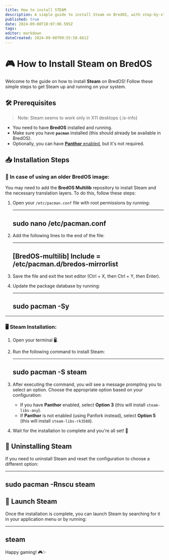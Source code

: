 ```yaml
---
title: How to install STEAM
description: A simple guide to install Steam on BredOS, with step-by-step instructions for both Panthor-enabled and non-Panthor configurations.
published: true
date: 2024-09-08T10:07:06.595Z
tags: 
editor: markdown
dateCreated: 2024-09-08T09:55:58.661Z
---
```


# 🎮 How to Install Steam on BredOS

Welcome to the guide on how to install **Steam** on BredOS! Follow these simple steps to get Steam up and running on your system.

## 🛠️ Prerequisites
> Note: Steam seems to work only in X11 desktops
{.is-info}

- You need to have **BredOS** installed and running.
- Make sure you have **`pacman`** installed (this should already be available in BredOS).
- Optionally, you can have [**Panthor** enabled](/en/how-to/how-to-setup-panthor), but it's not required.

## 📥 Installation Steps

### 🔄 In case of using an older BredOS image:

You may need to add the **BredOS Multilib** repository to install Steam and the necessary translation layers. To do this, follow these steps:

1. Open your `/etc/pacman.conf` file with root permissions by running:

   ---
   sudo nano /etc/pacman.conf
   ---

2. Add the following lines to the end of the file:

   ---
   [BredOS-multilib]
   Include = /etc/pacman.d/bredos-mirrorlist
   ---

3. Save the file and exit the text editor (Ctrl + X, then Ctrl + Y, then Enter).

4. Update the package database by running:

   ---
   sudo pacman -Sy
   ---

---

### 🖥️ Steam Installation:

1. Open your terminal 🖥️.
2. Run the following command to install Steam:

   ---
   sudo pacman -S steam
   ---

3. After executing the command, you will see a message prompting you to select an option. Choose the appropriate option based on your configuration:
   - If you have **Panthor** enabled, select **Option 3** (this will install `steam-libs-any`).
   - If **Panthor** is not enabled (using Panfork instead), select **Option 5** (this will install `steam-libs-rk3588`).

4. Wait for the installation to complete and you're all set! 🎉

## 🔄 Uninstalling Steam

If you need to uninstall Steam and reset the configuration to choose a different option:

---
sudo pacman -Rnscu steam
---

## 🚀 Launch Steam

Once the installation is complete, you can launch Steam by searching for it in your application menu or by running:

---
steam
---

Happy gaming! 🎮✨
